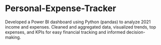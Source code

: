 # Personal-Expense-Tracker
Developed a Power BI dashboard using Python (pandas) to analyze 2021 income and expenses. Cleaned and aggregated data, visualized trends, top expenses, and KPIs for easy financial tracking and informed decision-making.
